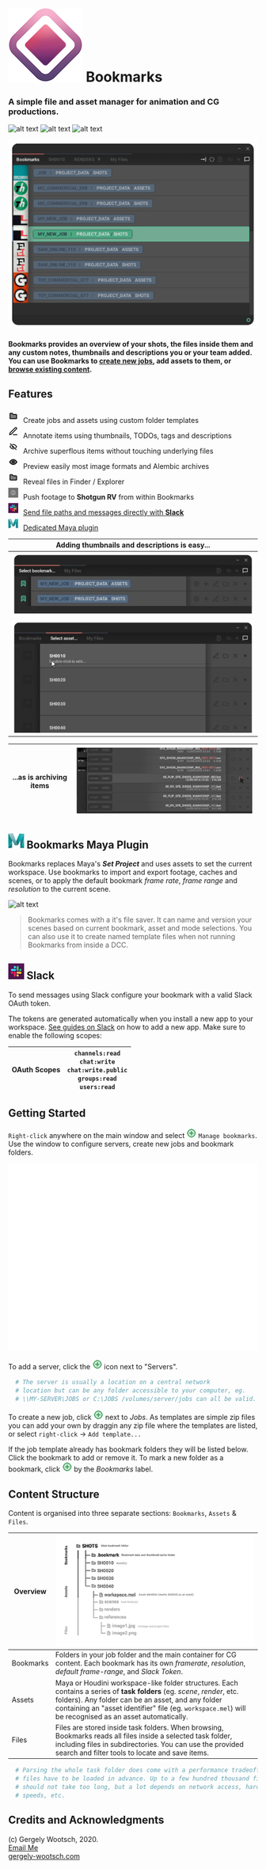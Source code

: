 # ![alt text][logo] Bookmarks

### A simple file and asset manager for animation and CG productions.

![alt text](https://img.shields.io/badge/Python-2.7-lightgrey.svg "Python 2.7") ![alt text](https://img.shields.io/badge/Qt-5.6%2B-lightgrey.svg "Qt 5.6+") ![alt text](https://img.shields.io/badge/platform-windows%20%7C%20osx-lightgray.svg "Windows & Mac OS X")

![alt text](./bookmarks/rsc/docs/tabs.gif "Content is categorised into Bookmarks, assets and files")

#### Bookmarks provides an overview of your shots, the files inside them and any custom notes, thumbnails and descriptions you or your team added. You can use Bookmarks to [create new jobs](##getting-started), add assets to them, or [browse existing content](##content-structure).

## Features

<img style="margin:4px 10px 4px 0px;" src="./bookmarks/rsc/folder.png" height=20>Create jobs and assets using custom folder templates
<br>
<img style="margin:4px 10px 4px 0px;" src="./bookmarks/rsc/todo.png" height=20>Annotate items using thumbnails, TODOs, tags and descriptions
<br>
<img style="margin:4px 10px 4px 0px;" src="./bookmarks/rsc/archived.png" height=20>Archive superflous items without touching underlying files
<br>
<img style="margin:4px 10px 4px 0px;" src="./bookmarks/rsc/active.png" height=20>Preview easily most image formats and Alembic archives
<br>
<img style="margin:4px 10px 4px 0px;" src="./bookmarks/rsc/folder.png" height=20>Reveal files in Finder / Explorer
<br>
<img style="margin:4px 10px 4px 0px;" src="./bookmarks/rsc/rv.png" height=20>Push footage to **Shotgun RV** from within Bookmarks
<br>
<img style="margin:4px 10px 4px 0px;" src="./bookmarks/rsc/slack_color.png" height=20>[Send file paths and messages directly with **Slack**](##slack)
<br>
<img style="margin:4px 10px 4px 0px;" src="./bookmarks/rsc/maya.png" height=20>[Dedicated Maya plugin](##bookmarks-maya-plugin)

| Adding thumbnails and descriptions is easy... |
| -- |
| ![alt text](./bookmarks/rsc/docs/adding_thumbnails_gif_8fps.gif "Adding thumbnails and descriptions is easy...") |
| ![alt text](./bookmarks/rsc/docs/adding_thumbnails_and_descriptions_8fps.gif "Adding thumbnails and descriptions is easy...") |

| ...as is archiving items | ![alt text](./bookmarks/rsc/docs/archive.gif "And so is adding descriptions") |
| -- | -- |


## ![alt text][maya] Bookmarks Maya Plugin

Bookmarks replaces Maya's **_Set Project_** and uses assets to set the current workspace. Use bookmarks to import and export footage, caches and scenes, or to apply the default bookmark _frame rate_, _frame range_ and _resolution_ to the current scene.

![alt text](./bookmarks/rsc/docs/maya.gif "And so is adding descriptions")

> Bookmarks comes with a it's file saver. It can name and version your scenes based on current bookmark, asset and mode selections.
> You can also use it to create named template files when not running Bookmarks from inside a DCC.


## ![alt text][slack] Slack

To send messages using Slack configure your bookmark with a valid Slack OAuth token.

The tokens are generated automatically when you install a new app to your workspace.
[See guides on Slack](mailto:hello@gergely-wootsch.com) on how to add a new app. Make sure to enable the following scopes:

| OAuth Scopes |`channels:read`<br>`chat:write`<br> `chat:write.public`<br>`groups:read`<br>`users:read` |
|--|--|


## Getting Started

`Right-click` anywhere on the main window and select ![alt text][add] `Manage bookmarks`. Use the window to configure servers, create new jobs and bookmark folders.

![alt text](./bookmarks/rsc/docs/managing_bookmarks_6fps.gif "Managing bookmarks")

To add a server, click the ![alt text][add] icon next to "Servers".


``` python
  # The server is usually a location on a central network
  # location but can be any folder accessible to your computer, eg.
  # \\MY-SERVER\JOBS or C:\JOBS /volumes/server/jobs can all be valid.
```

To create a new job, click ![alt text][add] next to _Jobs_.
As templates are simple zip files you can add your own by draggin any zip file where
the templates are listed, or select `right-click` -> `Add template...`</p>

If the job template already has bookmark folders they will be listed below.
Click the bookmark to add or remove it.
To mark a new folder as a bookmark, click ![alt text][add] by the _Bookmarks_ label.



## Content Structure


Content is organised into three separate sections: `Bookmarks`, `Assets` & `Files`.


| Overview  | ![alt text](./bookmarks/rsc/docs/bookmark_graph.jpg "Content structure")  |
|---|---|
| Bookmarks | Folders in your job folder and the main container for CG content. Each bookmark has its own _framerate_, _resolution_, _default frame-range_, and _Slack Token_.|
| Assets  | Maya or Houdini workspace-like folder structures. Each contains a series of **task folders** (eg. _scene_, _render_, etc. folders). Any folder can be an asset, and any folder containing an "asset identifier" file (eg. `workspace.mel`) will be recognised as an asset automatically. |
| Files  | Files are stored inside task folders. When browsing, Bookmarks reads all files inside a selected task folder, including files in subdirectories. You can use the provided search and filter tools to locate and save items.  |

``` python
  # Parsing the whole task folder does come with a performance tradeoff as all
  # files have to be loaded in advance. Up to a few hundred thousand files this
  # should not take too long, but a lot depends on network access, hard-drive
  # speeds, etc.
```


## Credits and Acknowledgments

(c) Gergely Wootsch, 2020.<br>
[Email Me](mailto:hello@gergely-wootsch.com
)<br>
[gergely-wootsch.com](http://gergely-wootsch.com)


[logo]: ./bookmarks/rsc/logo_s.png "Bookmarks: A simple file and asset manager for animation and CG productions"
[add]: ./bookmarks/rsc/add_button_s.png "Add button"
[maya]: ./bookmarks/rsc/maya.png "Add button"
[slack]: ./bookmarks/rsc/slack_color_sm.png "Add button"
